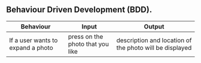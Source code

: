 ## Behaviour Driven Development (BDD).
|Behaviour                     |  Input                        | Output            |
|------------------------------|-------------------------------|-------------------|
|If a user wants to expand a photo | press on the photo that you like | description and location of the photo will be displayed|
